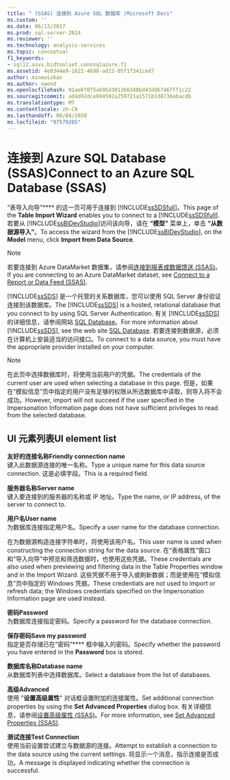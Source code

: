 ```yaml
---
title: " (SSAS) 连接到 Azure SQL 数据库 |Microsoft Docs"
ms.custom: ''
ms.date: 06/13/2017
ms.prod: sql-server-2014
ms.reviewer: ''
ms.technology: analysis-services
ms.topic: conceptual
f1_keywords:
- sql12.asvs.bidtoolset.connsqlazure.f1
ms.assetid: 4e0344e9-1822-4698-ad22-05f1f341ced7
author: minewiskan
ms.author: owend
ms.openlocfilehash: 91ae6f0f5ab95d3013b6348bd43ddb746fff1c22
ms.sourcegitcommit: ad4d92dce894592a259721a1571b1d8736abacdb
ms.translationtype: MT
ms.contentlocale: zh-CN
ms.lasthandoff: 08/04/2020
ms.locfileid: "87579205"
---
```

# <a name="connect-to-an-azure-sql-database-ssas"></a><span data-ttu-id="06cd5-102">连接到 Azure SQL Database (SSAS)</span><span class="sxs-lookup"><span data-stu-id="06cd5-102">Connect to an Azure SQL Database (SSAS)</span></span>
  <span data-ttu-id="06cd5-103">“表导入向导”\*\*\*\* 的这一页可用于连接到 [!INCLUDE[ssSDSfull](../includes/sssdsfull-md.md)]。</span><span class="sxs-lookup"><span data-stu-id="06cd5-103">This page of the **Table Import Wizard** enables you to connect to a [!INCLUDE[ssSDSfull](../includes/sssdsfull-md.md)].</span></span> <span data-ttu-id="06cd5-104">若要从 [!INCLUDE[ssBIDevStudio](../includes/ssbidevstudio-md.md)]访问该向导，请在 **“模型”** 菜单上，单击 **“从数据源导入”**。</span><span class="sxs-lookup"><span data-stu-id="06cd5-104">To access the wizard from the [!INCLUDE[ssBIDevStudio](../includes/ssbidevstudio-md.md)], on the **Model** menu, click **Import from Data Source**.</span></span>  
  
> [!NOTE]  
>  <span data-ttu-id="06cd5-105">若要连接到 Azure DataMarket 数据集，请参阅[连接到报表或数据馈送 (SSAS)](connect-to-a-report-or-data-feed-ssas.md)。</span><span class="sxs-lookup"><span data-stu-id="06cd5-105">If you are connecting to an Azure DataMarket dataset, see [Connect to a Report or Data Feed &#40;SSAS&#41;](connect-to-a-report-or-data-feed-ssas.md).</span></span>  
  
 <span data-ttu-id="06cd5-106">[!INCLUDE[ssSDS](../includes/sssds-md.md)] 是一个托管的关系数据库，您可以使用 SQL Server 身份验证连接到该数据库。</span><span class="sxs-lookup"><span data-stu-id="06cd5-106">The [!INCLUDE[ssSDS](../includes/sssds-md.md)] is a hosted, relational database that you connect to by using SQL Server Authentication.</span></span> <span data-ttu-id="06cd5-107">有关 [!INCLUDE[ssSDS](../includes/sssds-md.md)]的详细信息，请参阅网站 [SQL Database](https://go.microsoft.com/fwlink/?LinkID=157856)。</span><span class="sxs-lookup"><span data-stu-id="06cd5-107">For more information about [!INCLUDE[ssSDS](../includes/sssds-md.md)], see the web site [SQL Database](https://go.microsoft.com/fwlink/?LinkID=157856).</span></span> <span data-ttu-id="06cd5-108">若要连接到数据源，必须在计算机上安装适当的访问接口。</span><span class="sxs-lookup"><span data-stu-id="06cd5-108">To connect to a data source, you must have the appropriate provider installed on your computer.</span></span>  
  
> [!NOTE]  
>  <span data-ttu-id="06cd5-109">在此页中选择数据库时，将使用当前用户的凭据。</span><span class="sxs-lookup"><span data-stu-id="06cd5-109">The credentials of the current user are used when selecting a database in this page.</span></span> <span data-ttu-id="06cd5-110">但是，如果在“模拟信息”页中指定的用户没有足够的权限从所选数据库中读取，则导入将不会成功。</span><span class="sxs-lookup"><span data-stu-id="06cd5-110">However, import will not succeed if the user specified in the Impersonation Information page does not have sufficient privileges to read from the selected database.</span></span>  
  
## <a name="ui-element-list"></a><span data-ttu-id="06cd5-111">UI 元素列表</span><span class="sxs-lookup"><span data-stu-id="06cd5-111">UI element list</span></span>  
 <span data-ttu-id="06cd5-112">**友好的连接名称**</span><span class="sxs-lookup"><span data-stu-id="06cd5-112">**Friendly connection name**</span></span>  
 <span data-ttu-id="06cd5-113">键入此数据源连接的唯一名称。</span><span class="sxs-lookup"><span data-stu-id="06cd5-113">Type a unique name for this data source connection.</span></span> <span data-ttu-id="06cd5-114">这是必填字段。</span><span class="sxs-lookup"><span data-stu-id="06cd5-114">This is a required field.</span></span>  
  
 <span data-ttu-id="06cd5-115">**服务器名称**</span><span class="sxs-lookup"><span data-stu-id="06cd5-115">**Server name**</span></span>  
 <span data-ttu-id="06cd5-116">键入要连接到的服务器的名称或 IP 地址。</span><span class="sxs-lookup"><span data-stu-id="06cd5-116">Type the name, or IP address, of the server to connect to.</span></span>  
  
 <span data-ttu-id="06cd5-117">**用户名**</span><span class="sxs-lookup"><span data-stu-id="06cd5-117">**User name**</span></span>  
 <span data-ttu-id="06cd5-118">为数据库连接指定用户名。</span><span class="sxs-lookup"><span data-stu-id="06cd5-118">Specify a user name for the database connection.</span></span>  
  
 <span data-ttu-id="06cd5-119">在为数据源构造连接字符串时，将使用该用户名。</span><span class="sxs-lookup"><span data-stu-id="06cd5-119">This user name is used when constructing the connection string for the data source.</span></span> <span data-ttu-id="06cd5-120">在“表格属性”窗口和“导入向导”中预览和筛选数据时，也使用这些凭据。</span><span class="sxs-lookup"><span data-stu-id="06cd5-120">These credentials are also used when previewing and filtering data in the Table Properties window and in the Import Wizard.</span></span> <span data-ttu-id="06cd5-121">这些凭据不用于导入或刷新数据；而是使用在“模拟信息”页中指定的 Windows 凭据。</span><span class="sxs-lookup"><span data-stu-id="06cd5-121">These credentials are not used to import or refresh data; the Windows credentials specified on the Impersonation Information page are used instead.</span></span>  
  
 <span data-ttu-id="06cd5-122">**密码**</span><span class="sxs-lookup"><span data-stu-id="06cd5-122">**Password**</span></span>  
 <span data-ttu-id="06cd5-123">为数据库连接指定密码。</span><span class="sxs-lookup"><span data-stu-id="06cd5-123">Specify a password for the database connection.</span></span>  
  
 <span data-ttu-id="06cd5-124">**保存密码**</span><span class="sxs-lookup"><span data-stu-id="06cd5-124">**Save my password**</span></span>  
 <span data-ttu-id="06cd5-125">指定是否存储已在“密码”\*\*\*\* 框中输入的密码。</span><span class="sxs-lookup"><span data-stu-id="06cd5-125">Specify whether the password you have entered in the **Password** box is stored.</span></span>  
  
 <span data-ttu-id="06cd5-126">**数据库名称**</span><span class="sxs-lookup"><span data-stu-id="06cd5-126">**Database name**</span></span>  
 <span data-ttu-id="06cd5-127">从数据库列表中选择数据库。</span><span class="sxs-lookup"><span data-stu-id="06cd5-127">Select a database from the list of databases.</span></span>  
  
 <span data-ttu-id="06cd5-128">**高级**</span><span class="sxs-lookup"><span data-stu-id="06cd5-128">**Advanced**</span></span>  
 <span data-ttu-id="06cd5-129">使用 "**设置高级属性**" 对话框设置附加的连接属性。</span><span class="sxs-lookup"><span data-stu-id="06cd5-129">Set additional connection properties by using the **Set Advanced Properties** dialog box.</span></span> <span data-ttu-id="06cd5-130">有关详细信息，请参阅[设置高级属性 (SSAS)](set-advanced-properties-ssas.md)。</span><span class="sxs-lookup"><span data-stu-id="06cd5-130">For more information, see [Set Advanced Properties &#40;SSAS&#41;](set-advanced-properties-ssas.md).</span></span>  
  
 <span data-ttu-id="06cd5-131">**测试连接**</span><span class="sxs-lookup"><span data-stu-id="06cd5-131">**Test Connection**</span></span>  
 <span data-ttu-id="06cd5-132">使用当前设置尝试建立与数据源的连接。</span><span class="sxs-lookup"><span data-stu-id="06cd5-132">Attempt to establish a connection to the data source using the current settings.</span></span> <span data-ttu-id="06cd5-133">将显示一个消息，指示连接是否成功。</span><span class="sxs-lookup"><span data-stu-id="06cd5-133">A message is displayed indicating whether the connection is successful.</span></span>  
  
  
